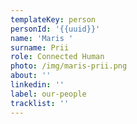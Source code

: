 ```yaml
---
templateKey: person
personId: '{{uuid}}'
name: 'Maris '
surname: Prii
role: Connected Human
photo: /img/maris-prii.png
about: ''
linkedin: ''
label: our-people
tracklist: ''
---
```


